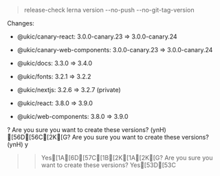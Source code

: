
> release-check
> lerna version --no-push --no-git-tag-version


Changes:

- @ukic/canary-react: 3.0.0-canary.23 => 3.0.0-canary.24

- @ukic/canary-web-components: 3.0.0-canary.23 => 3.0.0-canary.24

- @ukic/docs: 3.3.0 => 3.4.0

- @ukic/fonts: 3.2.1 => 3.2.2

- @ukic/nextjs: 3.2.6 => 3.2.7 (private)

- @ukic/react: 3.8.0 => 3.9.0

- @ukic/web-components: 3.8.0 => 3.9.0

? Are you sure you want to create these versions? (ynH) [56D[56C[2K[G? Are you sure you want to create these versions? (ynH) y
>> Yes[1A[6D[57C[1B[2K[1A[2K[G? Are you sure you want to create these versions? Yes[53D[53C
